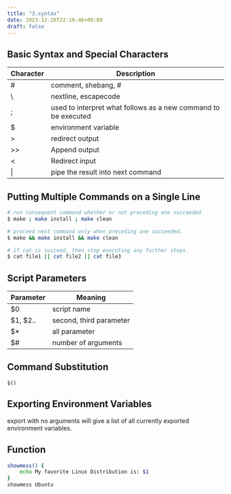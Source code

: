 ```yaml
---
title: "3.syntax"
date: 2023-12-26T22:19:46+09:00
draft: false
---
```


## Basic Syntax and Special Characters

| Character | Description                                                    |
| --------- | -------------------------------------------------------------- |
| #         | comment, shebang, \#                                           |
| \         | nextline, escapecode                                           |
| ;         | used to interpret what follows as a new command to be executed |
| $         | environment variable                                           |
| >         | redirect output                                                |
| >>        | Append output                                                  |
| <         | Redirect input                                                 |
| \|        | pipe the result into next command                              |

## Putting Multiple Commands on a Single Line

```bash
# run consequent command whether or not preceding one succeeded.
$ make ; make install ; make clean

# proceed next command only when preceding one succeeded.
$ make && make install && make clean

# if cat is succeed, then stop executing any further steps.
$ cat file1 || cat file2 || cat file3
```

## Script Parameters

| Parameter | Meaning                 |
| --------- | ----------------------- |
| $0        | script name             |
| $1, $2..  | second, third parameter |
| $\*       | all parameter           |
| $#        | number of arguments     |

## Command Substitution

`$()`

## Exporting Environment Variables

export with no arguments will give a list of all currently exported environment variables.

## Function

```bash
showmess() {
    echo My favorite Linux Distribution is: $1
}
showmess Ubuntu
```
